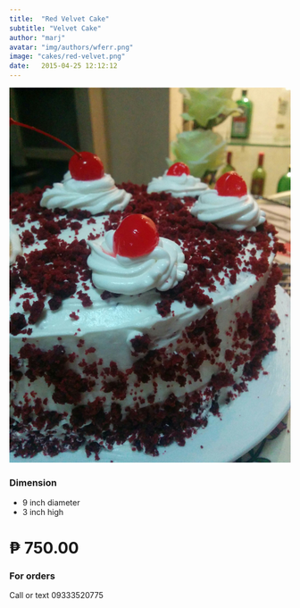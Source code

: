 ```yaml
---
title:  "Red Velvet Cake"
subtitle: "Velvet Cake"
author: "marj"
avatar: "img/authors/wferr.png"
image: "cakes/red-velvet.png"
date:   2015-04-25 12:12:12
---
```


![](cakes/red-velvet-closed-up.png)

### Dimension

* 9 inch diameter
* 3 inch high



# ₱ 750.00


### For orders

Call or text 09333520775

